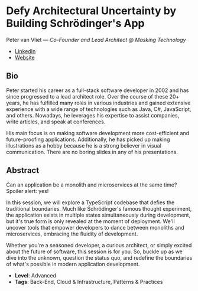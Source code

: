 # Defy Architectural Uncertainty by Building Schrödinger's App

Peter van Vliet &mdash; *Co-Founder and Lead Architect @ Masking Technology*

- [LinkedIn](https://www.linkedin.com/in/petervvliet/)
- [Website](https://medium.com/@peter_masking)

## Bio

Peter started his career as a full-stack software developer in 2002 and has since progressed to a lead architect role. Over the course of these 20+ years, he has fulfilled many roles in various industries and gained extensive experience with a wide range of technologies such as Java, C#, JavaScript, and others. Nowadays, he leverages his expertise to assist companies, write articles, and speak at conferences.

His main focus is on making software development more cost-efficient and future-proofing applications. Additionally, he has picked up making illustrations as a hobby because he is a strong believer in visual communication. There are no boring slides in any of his presentations. 

## Abstract

Can an application be a monolith and microservices at the same time? Spoiler alert: yes!

In this session, we will explore a TypeScript codebase that defies the traditional boundaries. Much like Schrödinger's famous thought experiment, the application exists in multiple states simultaneously during development, but it's true form is only revealed at the moment of deployment. We'll uncover tools that empower developers to dance between monoliths and microservices, embracing the fluidity of development.

Whether you're a seasoned developer, a curious architect, or simply excited about the future of software, this session is for you. So, buckle up as we dive into the unknown, question the status quo, and redefine the boundaries of what's possible in modern application development.

- **Level**: Advanced
- **Tags**: Back-End, Cloud & Infrastructure, Patterns & Practices
  